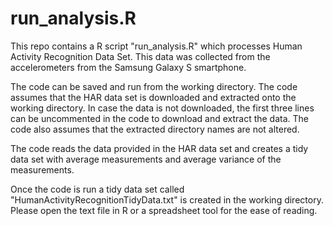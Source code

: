 run_analysis.R
==========

This repo contains a R script "run_analysis.R" which processes Human Activity Recognition Data Set.  This data was collected from the accelerometers from the Samsung Galaxy S smartphone.

The code can be saved and run from the working directory. The code assumes that the HAR data set is downloaded and extracted onto the working directory.  In case the data is not downloaded, the first three lines can be uncommented in the code to download and extract the data. The code also assumes that the extracted directory names are not altered.

The code reads the data provided in the HAR data set and creates a tidy data set with average measurements and average variance of the measurements.  

Once the code is run a tidy data set called "HumanActivityRecognitionTidyData.txt" is created in the working directory.  Please open the text file in R or a spreadsheet tool for the ease of reading.



